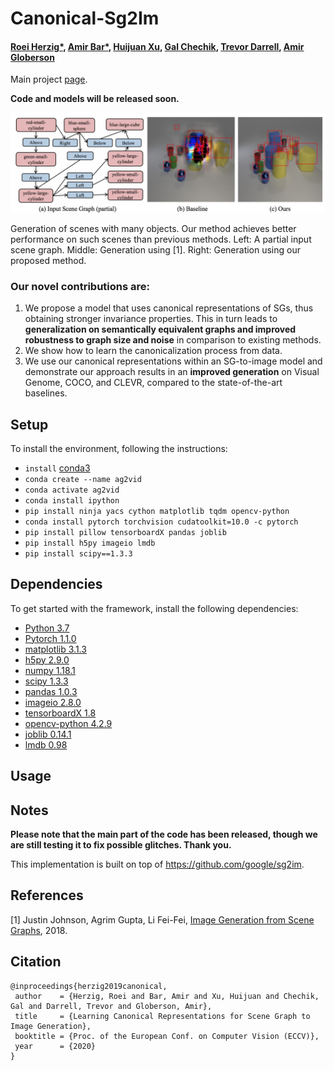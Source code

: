 # Canonical-Sg2Im

#### [Roei Herzig*](https://roeiherz.github.io/), [Amir Bar*](http://www.amirbar.net/), [Huijuan Xu](https://cs-people.bu.edu/hxu/), [Gal Chechik](https://chechiklab.biu.ac.il/), [Trevor Darrell](https://people.eecs.berkeley.edu/~trevor/), [Amir Globerson](https://www.cs.tau.ac.il/~gamir/)

Main project [page](https://roeiherz.github.io/CanonicalSg2Im/).

**Code and models will be released soon.**

<!---[alt text](Figures/teaser.png)--->
<img src="Figures/teaser.png" width="1000">

Generation of scenes with many objects. Our method achieves better performance on such scenes than previous methods. Left: A partial input scene graph.
Middle: Generation using [1]. Right: Generation using our proposed method.


### Our novel contributions are:
1. We propose a model that uses canonical representations of SGs, thus obtaining stronger invariance properties. This in turn leads to **generalization on semantically equivalent graphs and improved robustness to graph size and noise** in comparison to existing methods.
2. We show how to learn the canonicalization process from data.
3. We use our canonical representations within an SG-to-image model and demonstrate our approach results in an **improved generation** on Visual Genome, COCO, and CLEVR, compared to the state-of-the-art baselines.


## Setup
To install the environment, following the instructions:
- `install` [conda3](https://repo.anaconda.com/miniconda/Miniconda3-latest-Linux-x86_64.sh)
- `conda create --name ag2vid`
- `conda activate ag2vid`
- `conda install ipython`
- `pip install ninja yacs cython matplotlib tqdm opencv-python`
- `conda install pytorch torchvision cudatoolkit=10.0 -c pytorch`
- `pip install pillow tensorboardX pandas joblib`
- `pip install h5py imageio lmdb`
- `pip install scipy==1.3.3`


## Dependencies
To get started with the framework, install the following dependencies:
- [Python 3.7](https://www.python.org/)
- [Pytorch 1.1.0](https://www.https://pytorch.org/)
- [matplotlib 3.1.3](http://matplotlib.org/)
- [h5py 2.9.0](http://www.h5py.org/)
- [numpy 1.18.1](http://www.numpy.org/)
- [scipy 1.3.3]()
- [pandas 1.0.3]()
- [imageio 2.8.0]()
- [tensorboardX 1.8]()
- [opencv-python 4.2.9]()
- [joblib 0.14.1]()
- [lmdb 0.98]()

<!--Run `"pip install -r requirements.txt"`  - to install all the requirements.-->


## Usage
<!---
1. Run `"python Run.py download"` to download and extract train, validation and test data. The data already contains the result of applying the baseline detecor over the VisualGenome data. 
2. Run `"python Run.py eval gpi_linguistic_pretrained <gpu-number>"` to evaluate the pre-trained model of our best variant, linguistic with multi-head attention. (recall@100 SG Classification).
3. Run `"python Run.py train gpi_linguistic <gpu-number>"` to train a new model (linguistic with multi-head attention).
4. Run `"python Run.py eval gpi_linguistic_best <gpu-number>"` to evaluate the new model. (recall@100 SG Classification).
--->


## Notes

**Please note that the main part of the code has been released, though we are still testing it to fix possible glitches. Thank you.**

This implementation is built on top of https://github.com/google/sg2im.



## References
[1] Justin Johnson, Agrim Gupta, Li Fei-Fei, [Image Generation from Scene Graphs](https://arxiv.org/abs/1804.01622), 2018.


## Citation

```
@inproceedings{herzig2019canonical,
 author    = {Herzig, Roei and Bar, Amir and Xu, Huijuan and Chechik, Gal and Darrell, Trevor and Globerson, Amir},
 title     = {Learning Canonical Representations for Scene Graph to Image Generation},
 booktitle = {Proc. of the European Conf. on Computer Vision (ECCV)},
 year      = {2020}
}
```


